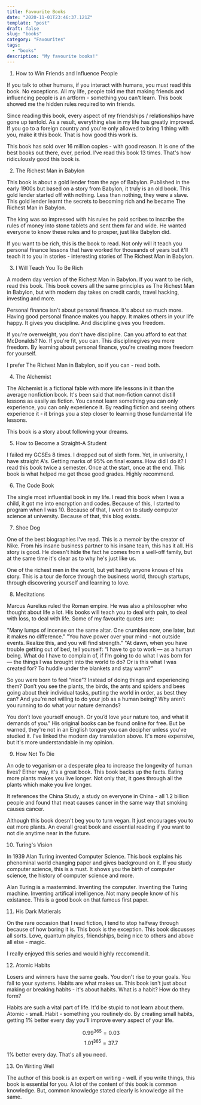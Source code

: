```yaml
---
title: Favourite Books
date: "2020-11-01T23:46:37.121Z"
template: "post"
draft: false
slug: "books"
category: "Favourites"
tags:
  - "books"
description: "My favourite books!"
---
```


1. How to Win Friends and Influence People

If you talk to other humans, if you interact with humans, you must read this book. No exceptions. All my life, people told me that making friends and influencing people is an artform - something you can't learn. This book showed me the hidden rules required to win friends.

Since reading this book, every aspect of my friendships / relationships have gone up tenfold. As a result, everything else in my life has greatly improved. If you go to a foreign country and you're only allowed to bring 1 thing with you, make it this book. That is how good this work is.

This book has sold over 16 million copies - with good reason. It is one of the best books out there, ever, period. I've read this book 13 times. That's how ridiculously good this book is.

2. The Richest Man in Babylon

This book is about a gold lender from the age of Babylon. Published in the early 1900s but based on a story from Babylon, it truly is an old book. This gold lender started off with nothing. Less than nothing, they were a slave. This gold lender learnt the secrets to becoming rich and he became The Richest Man in Babylon.

The king was so impressed with his rules he paid scribes to inscribe the rules of money into stone tablets and sent them far and wide. He wanted everyone to know these rules and to prosper, just like Babylon did.

If you want to be rich, this is the book to read. Not only will it teach you personal finance lessons that have worked for thousands of years but it'll teach it to you in stories - interesting stories of The Richest Man in Babylon.

3. I Will Teach You To Be Rich

A modern day version of the Richest Man in Babylon. If you want to be rich, read this book. This book covers all the same principles as The Richest Man in Babylon, but with modern day takes on credit cards, travel hacking, investing and more.

Personal finance isn't about personal finance. It's about so much more. Having good personal finance makes you happy. It makes others in your life happy. It gives you discipline. And discipline gives you freedom.

If you're overweight, you don't have discipline. Can you afford to eat that McDonalds? No. If you're fit, you can. This disciplinegives you more freedom. By learning about personal finance, you're creating more freedom for yourself.

I prefer The Richest Man in Babylon, so if you can - read both.

4. The Alchemist

The Alchemist is a fictional fable with more life lessons in it than the average nonfiction book. It's been said that non-fiction cannot distill lessons as easily as fiction. You cannot learn something you can only experience, you can only experience it. By reading fiction and seeing others experience it - it brings you a step closer to learning those fundamental life lessons.

This book is a story about following your dreams.

5. How to Become a Straight-A Student

I failed my GCSEs 8 times. I dropped out of sixth form. Yet, in university, I have straight A's. Getting marks of 95% on final exams. How did I do it? I read this book twice a semester. Once at the start, once at the end. This book is what helped me get those good grades. Highly recommend.

6. The Code Book

The single most influential book in my life. I read this book when I was a child, it got me into encryption and codes. Because of this, I started to program when I was 10. Because of that, I went on to study computer science at university. Because of that, this blog exists.

7. Shoe Dog

One of the best biographies I've read. This is a memoir by the creator of Nike. From his insane business partner to his insane team, this has it all. His story is good. He doesn't hide the fact he comes from a well-off family, but at the same time it's clear as to why he's just like us.

One of the richest men in the world, but yet hardly anyone knows of his story. This is a tour de force through the business world, through startups, through discovering yourself and learning to love.

8. Meditations

Marcus Aurelius ruled the Roman empire. He was also a philosopher who thought about life a lot. His books will teach you to deal with pain, to deal with loss, to deal with life. Some of my favourite quotes are:

"Many lumps of incense on the same altar. One crumbles now, one later, but it makes no difference."
"You have power over your mind - not outside events. Realize this, and you will find strength."
"At dawn, when you have trouble getting out of bed,  tell yourself: “I have to go to work — as a human being. What do I have  to complain of, if I’m going to do what I was born for — the things I  was brought into the world to do? Or is this what I was created for? To  huddle under the blankets and stay warm?”

So you were born to  feel “nice”? Instead of doing things and experiencing them? Don’t you  see the plants, the birds, the ants and spiders and bees going about  their individual tasks, putting the world in order, as best they can?  And you’re not willing to do your job as a human being? Why aren’t you  running to do what your nature demands?

You don’t love yourself enough. Or you’d love your nature too, and what it demands of you."
His original books can be found online for free. But be warned, they're not in an English tongue you can decipher unless you've studied it. I've linked the modern day translation above. It's more expensive, but it's more understandable in my opinion.

9. How Not To Die

An ode to veganism or a desperate plea to increase the longevity of human lives? Either way, it's a great book. This book backs up the facts. Eating more plants makes you live longer. Not only that, it goes through all the plants which make you live longer.

It references the China Study, a study on everyone in China - all 1.2 billion people and found that meat causes cancer in the same way that smoking causes cancer.

Although this book doesn't beg you to turn vegan. It just encourages you to eat more plants. An overall great book and essential reading if you want to not die anytime near in the future.

10. Turing's Vision

In 1939 Alan Turing invented Computer Science. This book explains his phenominal world changing paper and gives background on it. If you study computer science, this is a must. It shows you the birth of computer science, the history of computer science and more.

Alan Turing is a mastermind. Inventing the computer. Inventing the Turing machine. Inventing artifical intelligence. Not many people know of his existance. This is a good book on that famous first paper.

11. His Dark Matierals

On the rare occasion that I read fiction, I tend to stop halfway through because of how boring it is. This book is the exception. This book discusses all sorts. Love, quantum phyics, friendships, being nice to others and above all else - magic.

I really enjoyed this series and would highly reccomend it.

12. Atomic Habits

Losers and winners have the same goals. You don't rise to your goals. You fall to your systems.
Habits are what makes us. This book isn't just about making or breaking habits - it's about habits. What is a habit? How do they form?

Habits are such a vital part of life. It'd be stupid to not learn about them. Atomic - small. Habit - something you routinely do. By creating small habits, getting 1% better every day you'll improve every aspect of your life.

$$0.99^{365} = 0.03$$
$$1.01^{365} = 37.7$$

1% better every day. That's all you need.

13. On Writing Well

The author of this book is an expert on writing - well. if you write things, this book is essential for you. A lot of the content of this book is common knowledge. But, common knowledge stated clearly is knowledge all the same.